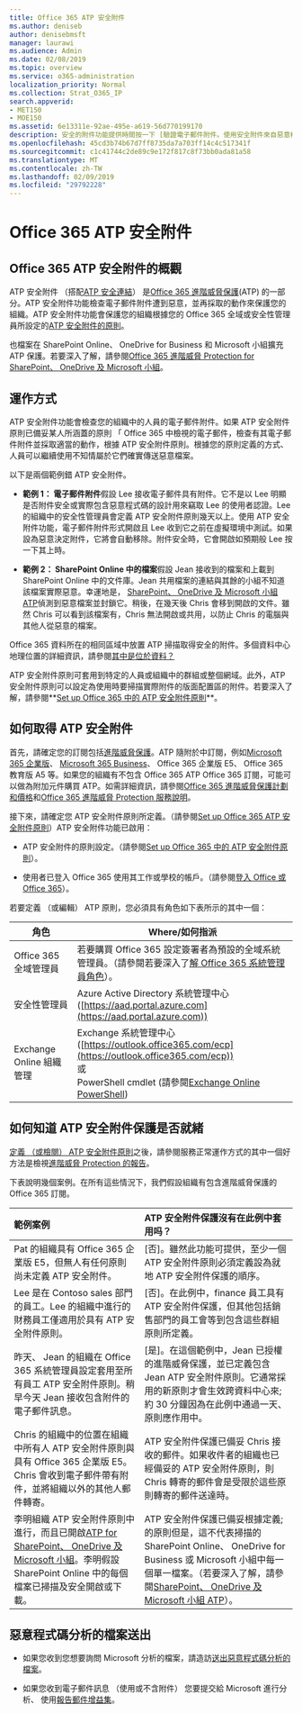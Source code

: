 ```yaml
---
title: Office 365 ATP 安全附件
ms.author: deniseb
author: denisebmsft
manager: laurawi
ms.audience: Admin
ms.date: 02/08/2019
ms.topic: overview
ms.service: o365-administration
localization_priority: Normal
ms.collection: Strat_O365_IP
search.appverid:
- MET150
- MOE150
ms.assetid: 6e13311e-92ae-495e-a619-56d770199170
description: 安全的附件功能提供時間按一下 [驗證電子郵件附件。使用安全附件來自惡意檔案人員保護您的組織傳送或接收電子郵件中。
ms.openlocfilehash: 45cd3b74b67d7ff8735da7a703ff14c4c517341f
ms.sourcegitcommit: c1c41744c2de89c9e172f817c8f73bb0ada81a58
ms.translationtype: MT
ms.contentlocale: zh-TW
ms.lasthandoff: 02/09/2019
ms.locfileid: "29792228"
---
```

# <a name="office-365-atp-safe-attachments"></a>Office 365 ATP 安全附件

## <a name="overview-of-office-365-atp-safe-attachments"></a>Office 365 ATP 安全附件的概觀

ATP 安全附件 （搭配[ATP 安全連結](atp-safe-links.md)） 是[Office 365 進階威脅保護](office-365-atp.md)(ATP) 的一部分。ATP 安全附件功能檢查電子郵件附件遭到惡意，並再採取的動作來保護您的組織。ATP 安全附件功能會保護您的組織根據您的 Office 365 全域或安全性管理員所設定的[ATP 安全附件的原則](set-up-atp-safe-attachments-policies.md)。 
  
也檔案在 SharePoint Online、 OneDrive for Business 和 Microsoft 小組擴充 ATP 保護。若要深入了解，請參閱[Office 365 進階威脅 Protection for SharePoint、 OneDrive 及 Microsoft 小組](atp-for-spo-odb-and-teams.md)。
       
## <a name="how-it-works"></a>運作方式

ATP 安全附件功能會檢查您的組織中的人員的電子郵件附件。如果 ATP 安全附件原則已備妥某人所涵蓋的原則 「 Office 365 中檢視的電子郵件，檢查有其電子郵件附件並採取適當的動作，根據 ATP 安全附件原則。根據您的原則定義的方式、 人員可以繼續使用不知情屬於它們確實傳送惡意檔案。
  
以下是兩個範例錯 ATP 安全附件。
  
- **範例 1： 電子郵件附件**假設 Lee 接收電子郵件具有附件。它不是以 Lee 明顯是否附件安全或實際包含惡意程式碼的設計用來竊取 Lee 的使用者認證。Lee 的組織中的安全性管理員會定義 ATP 安全附件原則幾天以上。使用 ATP 安全附件功能，電子郵件附件形式開啟且 Lee 收到它之前在虛擬環境中測試。如果設為惡意決定附件，它將會自動移除。附件安全時，它會開啟如預期般 Lee 按一下其上時。 
    
- **範例 2： SharePoint Online 中的檔案**假設 Jean 接收到的檔案和上載到 SharePoint Online 中的文件庫。Jean 共用檔案的連結與其餘的小組不知道該檔案實際惡意。幸運地是， [SharePoint、 OneDrive 及 Microsoft 小組 ATP](atp-for-spo-odb-and-teams.md)偵測到惡意檔案並封鎖它。稍後，在幾天後 Chris 會移到開啟的文件。雖然 Chris 可以看到該檔案有，Chris 無法開啟或共用，以防止 Chris 的電腦與其他人從惡意的檔案。 
    
Office 365 資料所在的相同區域中放置 ATP 掃描取得安全的附件。多個資料中心地理位置的詳細資訊，請參閱[其中是位於資料？](https://products.office.com/where-is-your-data-located?geo=All) 

ATP 安全附件原則可套用到特定的人員或組織中的群組或整個網域。此外，ATP 安全附件原則可以設定為使用時要掃描實際附件的版面配置區的附件。若要深入了解，請參閱**[Set up Office 365 中的 ATP 安全附件原則](set-up-atp-safe-attachments-policies.md)**。 
  
## <a name="how-to-get-atp-safe-attachments"></a>如何取得 ATP 安全附件

首先，請確定您的訂閱包括[進階威脅保護](office-365-atp.md)。ATP 隨附於中訂閱，例如[Microsoft 365 企業版](https://www.microsoft.com/microsoft-365/enterprise/home)、 [Microsoft 365 Business](https://www.microsoft.com/microsoft-365/business)、 Office 365 企業版 E5、 Office 365 教育版 A5 等。如果您的組織有不包含 Office 365 ATP Office 365 訂閱，可能可以做為附加元件購買 ATP。如需詳細資訊，請參閱[Office 365 進階威脅保護計劃和價格](https://products.office.com/exchange/advance-threat-protection)和[Office 365 進階威脅 Protection 服務說明](https://docs.microsoft.com/office365/servicedescriptions/office-365-advanced-threat-protection-service-description)。 

接下來，請確定您 ATP 安全附件原則所定義。（請參閱[Set up Office 365 ATP 安全附件原則](set-up-atp-safe-attachments-policies.md)）ATP 安全附件功能已啟用：
  
- ATP 安全附件的原則設定。（請參閱[Set up Office 365 中的 ATP 安全附件原則](set-up-atp-safe-attachments-policies.md)）。
    
- 使用者已登入 Office 365 使用其工作或學校的帳戶。（請參閱[登入 Office 或 Office 365](https://support.office.com/article/b9582171-fd1f-4284-9846-bdd72bb28426)）。

若要定義 （或編輯） ATP 原則，您必須具有角色如下表所示的其中一個：

|角色  |Where/如何指派  |
|---------|---------|
|Office 365 全域管理員 |若要購買 Office 365 設定簽署者為預設的全域系統管理員。（請參閱若要深入了[解 Office 365 系統管理員角色](https://docs.microsoft.com/office365/admin/add-users/about-admin-roles)）。         |
|安全性管理員 |Azure Active Directory 系統管理中心 ([https://aad.portal.azure.com](https://aad.portal.azure.com))|
|Exchange Online 組織管理 |Exchange 系統管理中心 ([https://outlook.office365.com/ecp](https://outlook.office365.com/ecp)) <br>或 <br>  PowerShell cmdlet (請參閱[Exchange Online PowerShell](https://docs.microsoft.com/powershell/exchange/exchange-online/exchange-online-powershell?view=exchange-ps)) |
    
## <a name="how-to-know-if-atp-safe-attachments-protection-is-in-place"></a>如何知道 ATP 安全附件保護是否就緒

[定義 （或檢閱） ATP 安全附件原則](set-up-atp-safe-attachments-policies.md)之後，請參閱服務正常運作方式的其中一個好方法是檢視[進階威脅 Protection 的報告](view-reports-for-atp.md)。
  
下表說明幾個案例。在所有這些情況下，我們假設組織有包含進階威脅保護的 Office 365 訂閱。
  
|**範例案例**|**ATP 安全附件保護沒有在此例中套用吗？**|
|:-----|:-----|
|Pat 的組織具有 Office 365 企業版 E5，但無人有任何原則尚未定義 ATP 安全附件。  <br/> |[否]。雖然此功能可提供，至少一個 ATP 安全附件原則必須定義設為就地 ATP 安全附件保護的順序。  <br/> |
|Lee 是在 Contoso sales 部門的員工。Lee 的組織中進行的財務員工僅適用於具有 ATP 安全附件原則。  <br/> |[否]。在此例中，finance 員工具有 ATP 安全附件保護，但其他包括銷售部門的員工會等到包含這些群組原則所定義。  <br/> |
|昨天、 Jean 的組織在 Office 365 系統管理員設定套用至所有員工 ATP 安全附件原則。稍早今天 Jean 接收包含附件的電子郵件訊息。  <br/> |[是]。在這個範例中，Jean 已授權的進階威脅保護，並已定義包含 Jean ATP 安全附件原則。它通常採用的新原則才會生效跨資料中心來; 約 30 分鐘因為在此例中通過一天、 原則應作用中。  <br/> |
|Chris 的組織中的位置在組織中所有人 ATP 安全附件原則與具有 Office 365 企業版 E5。Chris 會收到電子郵件帶有附件，並將組織以外的其他人郵件轉寄。  <br/> |ATP 安全附件保護已備妥 Chris 接收的郵件。如果收件者的組織也已經備妥的 ATP 安全附件原則，則 Chris 轉寄的郵件會是受限於這些原則轉寄的郵件送達時。  <br/> |
|李明組織 ATP 安全附件原則中進行，而且已開啟[ATP for SharePoint、 OneDrive 及 Microsoft 小組](atp-for-spo-odb-and-teams.md)。李明假設 SharePoint Online 中的每個檔案已掃描及安全開啟或下載。<br/> |ATP 安全附件保護已備妥根據定義; 的原則但是，這不代表掃描的 SharePoint Online、 OneDrive for Business 或 Microsoft 小組中每一個單一檔案。（若要深入了解，請參閱[SharePoint、 OneDrive 及 Microsoft 小組 ATP](atp-for-spo-odb-and-teams.md)）。<br/> |
   
## <a name="submitting-files-for-malware-analysis"></a>惡意程式碼分析的檔案送出

- 如果您收到您想要詢問 Microsoft 分析的檔案，請造訪[送出惡意程式碼分析的檔案](https://aka.ms/wdsi/submit)。

- 如果您收到電子郵件訊息 （使用或不含附件） 您要提交給 Microsoft 進行分析、 使用[報告郵件增益集](enable-the-report-message-add-in.md)。
  
